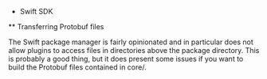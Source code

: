 * Swift SDK

** Transferring Protobuf files

The Swift package manager is fairly opinionated and in particular does not allow plugins to access files in directories above the package directory. This is probably a good thing, but it does present some issues if you want to build the Protobuf files contained in core/.